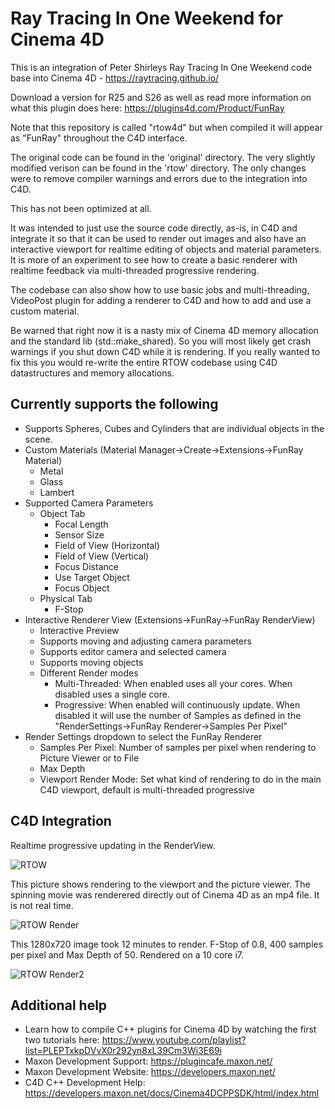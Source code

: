 # Ray Tracing In One Weekend for Cinema 4D

This is an integration of Peter Shirleys Ray Tracing In One Weekend code base into Cinema 4D - https://raytracing.github.io/

Download a version for R25 and S26 as well as read more information on what this plugin does here: https://plugins4d.com/Product/FunRay

Note that this repository is called "rtow4d" but when compiled it will appear as "FunRay" throughout the C4D interface.

The original code can be found in the 'original' directory. The very slightly modified verison can be found in the 'rtow' directory. The only changes were to remove compiler warnings and errors due to the integration into C4D.

This has not been optimized at all.

It was intended to just use the source code directly, as-is, in C4D and integrate it so that it can be used to render out images and also have an interactive viewport for realtime editing of objects and material parameters. It is more of an experiment to see how to create a basic renderer with realtime feedback via multi-threaded progressive rendering. 

The codebase can also show how to use basic jobs and multi-threading, VideoPost plugin for adding a renderer to C4D and how to add and use a custom material.

Be warned that right now it is a nasty mix of Cinema 4D memory allocation and the standard lib (std::make_shared). So you will most likely get crash warnings if you shut down C4D while it is rendering. If you really wanted to fix this you would re-write the entire RTOW codebase using C4D datastructures and memory allocations.

## Currently supports the following
- Supports Spheres, Cubes and Cylinders that are individual objects in the scene.
- Custom Materials (Material Manager->Create->Extensions->FunRay Material)
  - Metal
  - Glass
  - Lambert
- Supported Camera Parameters
  - Object Tab
    - Focal Length
    - Sensor Size
    - Field of View (Horizontal)
    - Field of View (Vertical)
    - Focus Distance
    - Use Target Object
    - Focus Object
  - Physical Tab
    - F-Stop
- Interactive Renderer View (Extensions->FunRay->FunRay RenderView)
  - Interactive Preview
  - Supports moving and adjusting camera parameters
  - Supports editor camera and selected camera
  - Supports moving objects
  - Different Render modes
    - Multi-Threaded: When enabled uses all your cores. When disabled uses a single core.
    - Progressive: When enabled will continuously update. When disabled it will use the number of Samples as defined in the "RenderSettings->FunRay Renderer->Samples Per Pixel"
- Render Settings dropdown to select the FunRay Renderer
  - Samples Per Pixel: Number of samples per pixel when rendering to Picture Viewer or to File
  - Max Depth
  - Viewport Render Mode: Set what kind of rendering to do in the main C4D viewport, default is multi-threaded progressive

## C4D Integration

Realtime progressive updating in the RenderView.

![RTOW](https://plugins4d.com/img/funray/fr_movingcamera.gif)

This picture shows rendering to the viewport and the picture viewer. The spinning movie was renderered directly out of Cinema 4D as an mp4 file. It is not real time.

![RTOW Render](https://plugins4d.com/img/funray/fr_videopost.gif)

This 1280x720 image took 12 minutes to render. F-Stop of 0.8, 400 samples per pixel and Max Depth of 50. Rendered on a 10 core i7.

![RTOW Render2](https://plugins4d.com/img/funray/funray_400_samples_1280.jpg)


## Additional help
- Learn how to compile C++ plugins for Cinema 4D by watching the first two tutorials here: https://www.youtube.com/playlist?list=PLEPTxkpDVvX0r292yn8xL39Cm3Wi3E69i
- Maxon Development Support: https://plugincafe.maxon.net/
- Maxon Development Website: https://developers.maxon.net/
- C4D C++ Development Help: https://developers.maxon.net/docs/Cinema4DCPPSDK/html/index.html
